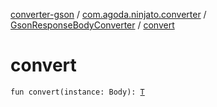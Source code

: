[converter-gson](../../index.md) / [com.agoda.ninjato.converter](../index.md) / [GsonResponseBodyConverter](index.md) / [convert](./convert.md)

# convert

`fun convert(instance: Body): `[`T`](index.md#T)